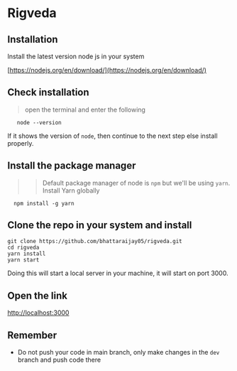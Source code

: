 # Rigveda

## Installation

Install the latest version node js in your system

[https://nodejs.org/en/download/](https://nodejs.org/en/download/)

## Check installation

> open the terminal and enter the following

```
   node --version
```

If it shows the version of `node`, then continue to the next step else install properly.

## Install the package manager

> > Default package manager of node is `npm` but we'll be using `yarn`.
> > Install Yarn globally

```
  npm install -g yarn
```

## Clone the repo in your system and install

```
git clone https://github.com/bhattaraijay05/rigveda.git
cd rigveda
yarn install
yarn start
```

Doing this will start a local server in your machine, it will start on port 3000.
<br/>

## Open the link

[http://localhost:3000](http://localhost:3000)

## Remember

- Do not push your code in main branch, only make changes in the `dev` branch and push code there
